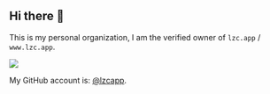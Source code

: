 ## Hi there 👋

<!--

**Here are some ideas to get you started:**

🙋‍♀️ A short introduction - what is your organization all about?
🌈 Contribution guidelines - how can the community get involved?
👩‍💻 Useful resources - where can the community find your docs? Is there anything else the community should know?
🍿 Fun facts - what does your team eat for breakfast?
🧙 Remember, you can do mighty things with the power of [Markdown](https://docs.github.com/github/writing-on-github/getting-started-with-writing-and-formatting-on-github/basic-writing-and-formatting-syntax)
-->

This is my personal organization, I am the verified owner of `lzc.app` / `www.lzc.app`.

![](https://user-images.githubusercontent.com/12462465/171867544-a7c513ca-e286-4e9b-9796-073df0cca353.png)

My GitHub account is: [@lzcapp](https://github.com/lzcapp).
